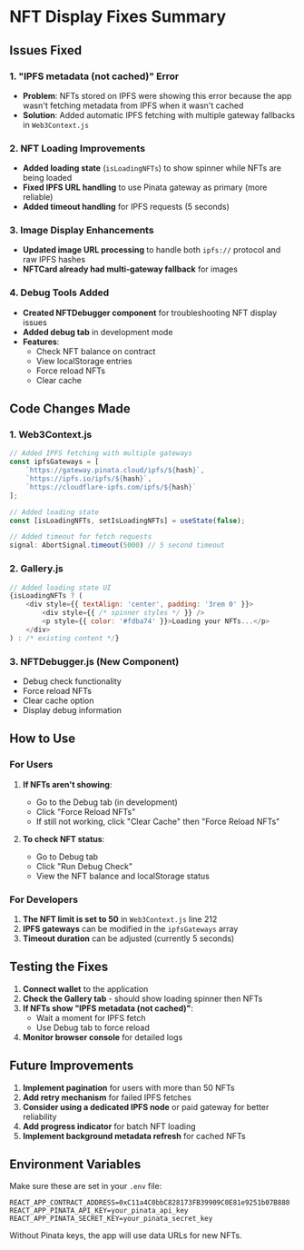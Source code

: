 # NFT Display Fixes Summary

## Issues Fixed

### 1. **"IPFS metadata (not cached)" Error**
- **Problem**: NFTs stored on IPFS were showing this error because the app wasn't fetching metadata from IPFS when it wasn't cached
- **Solution**: Added automatic IPFS fetching with multiple gateway fallbacks in `Web3Context.js`

### 2. **NFT Loading Improvements**
- **Added loading state** (`isLoadingNFTs`) to show spinner while NFTs are being loaded
- **Fixed IPFS URL handling** to use Pinata gateway as primary (more reliable)
- **Added timeout handling** for IPFS requests (5 seconds)

### 3. **Image Display Enhancements**
- **Updated image URL processing** to handle both `ipfs://` protocol and raw IPFS hashes
- **NFTCard already had multi-gateway fallback** for images

### 4. **Debug Tools Added**
- **Created NFTDebugger component** for troubleshooting NFT display issues
- **Added debug tab** in development mode
- **Features**:
  - Check NFT balance on contract
  - View localStorage entries
  - Force reload NFTs
  - Clear cache

## Code Changes Made

### 1. Web3Context.js
```javascript
// Added IPFS fetching with multiple gateways
const ipfsGateways = [
    `https://gateway.pinata.cloud/ipfs/${hash}`,
    `https://ipfs.io/ipfs/${hash}`,
    `https://cloudflare-ipfs.com/ipfs/${hash}`
];

// Added loading state
const [isLoadingNFTs, setIsLoadingNFTs] = useState(false);

// Added timeout for fetch requests
signal: AbortSignal.timeout(5000) // 5 second timeout
```

### 2. Gallery.js
```javascript
// Added loading state UI
{isLoadingNFTs ? (
    <div style={{ textAlign: 'center', padding: '3rem 0' }}>
        <div style={{ /* spinner styles */ }} />
        <p style={{ color: '#fdba74' }}>Loading your NFTs...</p>
    </div>
) : /* existing content */}
```

### 3. NFTDebugger.js (New Component)
- Debug check functionality
- Force reload NFTs
- Clear cache option
- Display debug information

## How to Use

### For Users
1. **If NFTs aren't showing**: 
   - Go to the Debug tab (in development)
   - Click "Force Reload NFTs"
   - If still not working, click "Clear Cache" then "Force Reload NFTs"

2. **To check NFT status**:
   - Go to Debug tab
   - Click "Run Debug Check"
   - View the NFT balance and localStorage status

### For Developers
1. **The NFT limit is set to 50** in `Web3Context.js` line 212
2. **IPFS gateways** can be modified in the `ipfsGateways` array
3. **Timeout duration** can be adjusted (currently 5 seconds)

## Testing the Fixes

1. **Connect wallet** to the application
2. **Check the Gallery tab** - should show loading spinner then NFTs
3. **If NFTs show "IPFS metadata (not cached)"**:
   - Wait a moment for IPFS fetch
   - Use Debug tab to force reload
4. **Monitor browser console** for detailed logs

## Future Improvements

1. **Implement pagination** for users with more than 50 NFTs
2. **Add retry mechanism** for failed IPFS fetches
3. **Consider using a dedicated IPFS node** or paid gateway for better reliability
4. **Add progress indicator** for batch NFT loading
5. **Implement background metadata refresh** for cached NFTs

## Environment Variables

Make sure these are set in your `.env` file:
```
REACT_APP_CONTRACT_ADDRESS=0xC11a4C0bbC828173FB39909C0E81e9251b07B880
REACT_APP_PINATA_API_KEY=your_pinata_api_key
REACT_APP_PINATA_SECRET_KEY=your_pinata_secret_key
```

Without Pinata keys, the app will use data URLs for new NFTs.